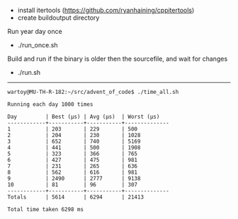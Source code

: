 - install itertools (https://github.com/ryanhaining/cppitertools)
- create buildoutput directory

Run year day once
- ./run_once.sh <year> <day>

Build and run <year> <day> if the binary is older then the sourcefile, and wait for changes
- ./run.sh <year> <day>


---
```
wartoy@MU-TH-R-182:~/src/advent_of_code$ ./time_all.sh 

Running each day 1000 times

Day         | Best (µs) | Avg (µs)  | Worst (µs)
------------+-----------+-----------+--------------
1           | 203       | 229       | 500
2           | 204       | 230       | 1028
3           | 652       | 740       | 5169
4           | 441       | 500       | 1908
5           | 323       | 366       | 765
6           | 427       | 475       | 981
7           | 231       | 265       | 636
8           | 562       | 616       | 981
9           | 2490      | 2777      | 9138
10          | 81        | 96        | 307
------------+-----------+-----------+--------------
Totals      | 5614      | 6294      | 21413

Total time taken 6298 ms
```

